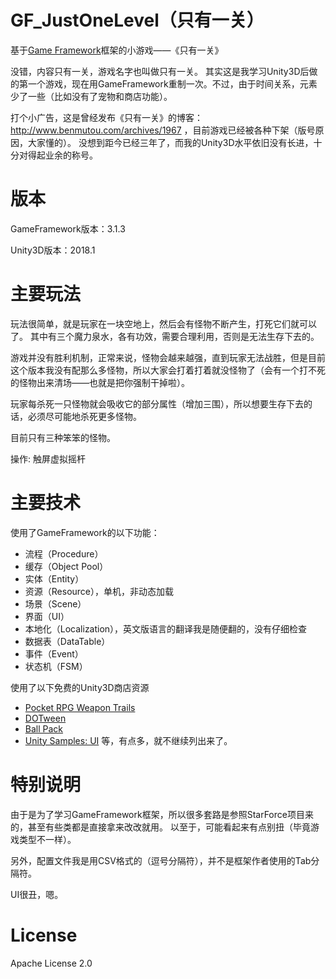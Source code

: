 # GF_JustOneLevel（只有一关）
基于[Game Framework](https://github.com/EllanJiang/GameFramework)框架的小游戏——《只有一关》

没错，内容只有一关，游戏名字也叫做只有一关。
其实这是我学习Unity3D后做的第一个游戏，现在用GameFramework重制一次。不过，由于时间关系，元素少了一些（比如没有了宠物和商店功能）。

打个小广告，这是曾经发布《只有一关》的博客：http://www.benmutou.com/archives/1967 ，目前游戏已经被各种下架（版号原因，大家懂的）。
没想到距今已经三年了，而我的Unity3D水平依旧没有长进，十分对得起业余的称号。

# 版本
GameFramework版本：3.1.3

Unity3D版本：2018.1

# 主要玩法
玩法很简单，就是玩家在一块空地上，然后会有怪物不断产生，打死它们就可以了。
其中有三个魔力泉水，各有功效，需要合理利用，否则是无法生存下去的。

游戏并没有胜利机制，正常来说，怪物会越来越强，直到玩家无法战胜，但是目前这个版本我没有配那么多怪物，所以大家会打着打着就没怪物了（会有一个打不死的怪物出来清场——也就是把你强制干掉啦）。

玩家每杀死一只怪物就会吸收它的部分属性（增加三围），所以想要生存下去的话，必须尽可能地杀死更多怪物。

目前只有三种笨笨的怪物。

操作: 触屏虚拟摇杆

# 主要技术
使用了GameFramework的以下功能：
 - 流程（Procedure）
 - 缓存（Object Pool）
 - 实体（Entity）
 - 资源（Resource），单机，非动态加载
 - 场景（Scene）
 - 界面（UI）
 - 本地化（Localization），英文版语言的翻译我是随便翻的，没有仔细检查
 - 数据表（DataTable）
 - 事件（Event）
 - 状态机（FSM）

使用了以下免费的Unity3D商店资源
 - [Pocket RPG Weapon Trails](https://assetstore.unity.com/packages/tools/particles-effects/pocket-rpg-weapon-trails-2458)
 - [DOTween](https://assetstore.unity.com/packages/tools/animation/dotween-hotween-v2-27676)
 - [Ball Pack](https://assetstore.unity.com/packages/3d/props/ball-pack-446)
 - [Unity Samples: UI](https://assetstore.unity.com/packages/essentials/unity-samples-ui-25468)
 等，有点多，就不继续列出来了。
 

# 特别说明
由于是为了学习GameFramework框架，所以很多套路是参照StarForce项目来的，甚至有些类都是直接拿来改改就用。
以至于，可能看起来有点别扭（毕竟游戏类型不一样）。

另外，配置文件我是用CSV格式的（逗号分隔符），并不是框架作者使用的Tab分隔符。

UI很丑，嗯。


# License
Apache License 2.0
